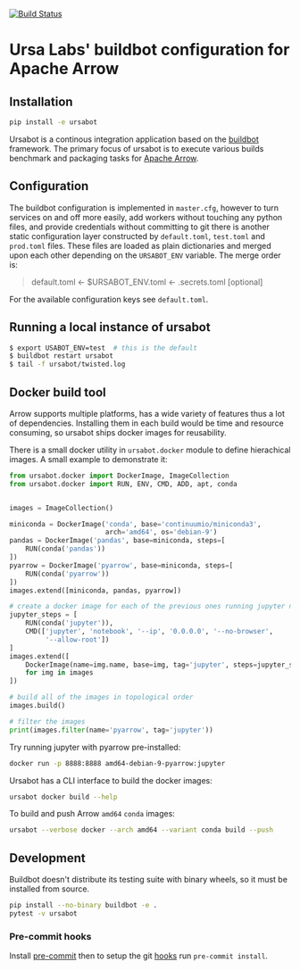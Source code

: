 [![Build Status](https://travis-ci.org/ursa-labs/ursabot.svg?branch=master)](https://travis-ci.org/ursa-labs/ursabot)

# Ursa Labs' buildbot configuration for Apache Arrow

## Installation

```bash
pip install -e ursabot
```

Ursabot is a continous integration application based on the
[buildbot](http://buildbot.net/) framework. The primary focus of ursabot is to
execute various builds benchmark and packaging tasks for
[Apache Arrow](https://arrow.apache.org/).

## Configuration

The buildbot configuration is implemented in `master.cfg`, however to turn
services on and off more easily, add workers without touching any python
files, and provide credentials without committing to git there is another
static configuration layer constructed by `default.toml`, `test.toml`
and `prod.toml` files.
These files are loaded as plain dictionaries and merged upon each other
depending on the `URSABOT_ENV` variable. The merge order is:

> default.toml <- $URSABOT_ENV.toml <- .secrets.toml [optional]

For the available configuration keys see `default.toml`.

## Running a local instance of ursabot

```bash
$ export USABOT_ENV=test  # this is the default
$ buildbot restart ursabot
$ tail -f ursabot/twisted.log
```

## Docker build tool

Arrow supports multiple platforms, has a wide variety of features thus a lot of
dependencies. Installing them in each build would be time and resource
consuming, so ursabot ships docker images for reusability.

There is a small docker utility in `ursabot.docker` module to define
hierachical images. A small example to demonstrate it:

```python
from ursabot.docker import DockerImage, ImageCollection
from ursabot.docker import RUN, ENV, CMD, ADD, apt, conda


images = ImageCollection()

miniconda = DockerImage('conda', base='continuumio/miniconda3',
                        arch='amd64', os='debian-9')
pandas = DockerImage('pandas', base=miniconda, steps=[
    RUN(conda('pandas'))
])
pyarrow = DockerImage('pyarrow', base=miniconda, steps=[
    RUN(conda('pyarrow'))
])
images.extend([miniconda, pandas, pyarrow])

# create a docker image for each of the previous ones running jupyter notebook
jupyter_steps = [
    RUN(conda('jupyter')),
    CMD(['jupyter', 'notebook', '--ip', '0.0.0.0', '--no-browser',
         '--allow-root'])
]
images.extend([
    DockerImage(name=img.name, base=img, tag='jupyter', steps=jupyter_steps)
    for img in images
])

# build all of the images in topological order
images.build()

# filter the images
print(images.filter(name='pyarrow', tag='jupyter'))
```

Try running jupyter with pyarrow pre-installed:

```bash
docker run -p 8888:8888 amd64-debian-9-pyarrow:jupyter
```

Ursabot has a CLI interface to build the docker images:

```bash
ursabot docker build --help
```

To build and push Arrow `amd64` `conda` images:

```bash
ursabot --verbose docker --arch amd64 --variant conda build --push
```

## Development

Buildbot doesn't distribute its testing suite with binary wheels, so it must
be installed from source.

```bash
pip install --no-binary buildbot -e .
pytest -v ursabot
```

### Pre-commit hooks

Install [pre-commit](https://pre-commit.com/) then to setup the git
[hooks](.pre-commit-config.yaml) run `pre-commit install`.
